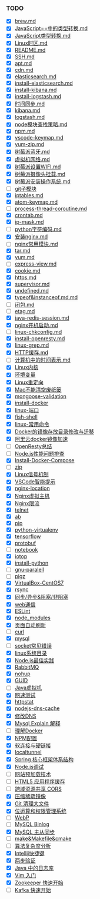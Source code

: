 ### TODO

- [x] [brew.md](brew.md)
- [x] [JavaScript==中的类型转换.md](JavaScript==中的类型转换.md)
- [x] [JavaScript类型转换.md](JavaScript类型转换.md)
- [x] [Linux时区.md](Linux时区.md)
- [x] [README.md](README.md)
- [x] [SSH.md](SSH.md)
- [x] [apt.md](apt.md)
- [x] [cdn.md](cdn.md)
- [x] [elasticsearch.md](elasticsearch.md)
- [x] [install-elasticsearch.md](install-elasticsearch.md)
- [x] [install-kibana.md](install-kibana.md)
- [x] [install-logstash.md](install-logstash.md)
- [x] [时间同步.md](时间同步.md)
- [x] [kibana.md](kibana.md)
- [x] [logstash.md](logstash.md)
- [x] [node模块查找策略.md](node模块查找策略.md)
- [x] [npm.md](npm.md)
- [x] [vscode-keymap.md](vscode-keymap.md)
- [x] [yum-zip.md](yum-zip.md)
- [x] [树莓派蓝牙.md](树莓派蓝牙.md)
- [x] [虚拟机网络.md](虚拟机网络.md)
- [x] [树莓派设置WIFI.md](树莓派设置WIFI.md)
- [x] [树莓派摄像头挂载.md](树莓派摄像头挂载.md)
- [x] [树莓派安装操作系统.md](树莓派安装操作系统.md)
- [ ] [git子模块](git-submodules.md)
- [x] [iptables.md](iptables.md)
- [x] [atom-keymap.md](atom-keymap.md)
- [ ] [process-thread-coroutine.md](process-thread-coroutine.md)
- [x] [crontab.md](crontab.md)
- [x] [ip-mask.md](ip-mask.md)
- [ ] [python字符编码.md](python字符编码.md)
- [x] [安装nginx.md](安装nginx.md)
- [ ] [nginx常用模块.md](nginx常用模块.md)
- [x] [tar.md](tar.md)
- [x] [yum.md](yum.md)
- [ ] [express-view.md](express-view.md)
- [x] [cookie.md](cookie.md)
- [x] [https.md](https.md)
- [x] [supervisor.md](supervisor.md)
- [x] [undefined.md](undefined.md)
- [x] [typeof&instanceof.md.md](typeof&instanceof.md.md)
- [ ] [闭包.md](闭包.md)
- [ ] [etag.md](etag.md)
- [x] [java-redis-session.md](java-redis-session.md)
- [x] [nginx开机启动.md](nginx开机启动.md)
- [ ] [linux-chkconfig.md](linux-chkconfig.md)
- [x] [install-openresty.md](install-openresty.md)
- [x] [linux-grep.md](linux-grep.md)
- [x] [HTTP缓存.md](http-cache.md)
- [ ] [计算机中的时间表示.md](计算机中的时间表示.md)
- [x] [Linux内核](linux-kernel.md)
- [x] [环境变量](环境变量.md)
- [x] [Linux重定向](Linux重定向.md)
- [x] [Mac不能清空废纸篓](Mac不能清空废纸篓.md)
- [x] [mongoose-validation](mongoose-validation.md)
- [x] [install-docker](install-docker.md)
- [x] [linux-端口](linux-端口.md)
- [x] [fish-shell](fish-shell.md)
- [x] [linux-常用命令](linux-常用命令.md)
- [x] [Docker的镜像存放目录修改与迁移](Docker的镜像存放目录修改与迁移.md)
- [x] [阿里云docker镜像加速](阿里云docker镜像加速.md)
- [ ] [OpenResty总结](OpenResty总结.md)
- [ ] [Node.js性能问题排查](Node.js性能问题排查.md)
- [x] [Install-Docker-Compose](Install-Docker-Compose.md)
- [ ] [zip](zip.md)
- [x] [Linux信号机制](http://t.cn/RfGBh0H)
- [x] [VSCode智能提示](http://t.cn/Rftexm0)
- [x] [nginx-location](nginx-location.md)
- [x] [Nginx虚拟主机](nginx-virtual-host.md)
- [x] [Nginx限流](nginx-http-limit.md)
- [x] [telnet](telnet.md)  
- [x] [ab](ab.md)  
- [x] [pip](pip.md)
- [x] [python-virtualenv](python-virtualenv.md)
- [x] [tensorflow](tensorflow.md)
- [x] [protobuf](protobuf.md)
- [ ] [notebook](notebook.md)
- [x] [iotop](iotop.md)
- [x] [install-python](install-python.md)
- [ ] [gnu-paralell](gnu-paralell.md)
- [ ] [pigz](pigz.md)
- [x] [VirtualBox-CentOS7](VirtualBox-CentOS7.md)
- [x] [rsync](rsync.md)
- [x] [同步/异步&阻塞/非阻塞](synchronousVSasynchronous&blockingVSnon-blocking.md)
- [x] [web通信](web-messaging.md)
- [x] [ESLint](eslint.md)
- [x] [node_modules](node_modules.md)
- [x] [页面自动刷新](page-auto-refresh.md)
- [ ] [curl](curl.md)
- [x] [mysql](mysql.md)
- [ ] [socket常见错误](socket-error.md)
- [x] [linux系统目录](linux-system-directory.md)
- [x] [Node.js最佳实践](nodejs-best-practice.md)
- [x] [RabbitMQ](rabbitmq.md)
- [x] [nohup](nohup.md)
- [x] [GUID](GUID.md)
- [ ] [Java虚拟机](jvm.md)
- [x] [网速测试](speedtest.md)
- [x] [httpstat](httpstat.md)
- [x] [nodejs-dns-cache](nodejs-dns-cache.md)
- [x] [修改DNS](modify-dns.md)
- [x] [Mysql Explain 解释](mysql-explain.md)
- [ ] [理解Docker](understand-docker.md)
- [x] [NPM配置](npm-config.md)
- [x] [软连接与硬链接](soft-link&hard-link.md)
- [x] [localtunnel](localtunnel.md)
- [x] [Spring 核心框架体系结构](spring-framework.md)
- [x] [Node.js调试](node-debugger.md)
- [ ] [网站预加载技术](prefetching-preloading-prebrowsing.md)
- [ ] [HTML5 应用程序缓存](html5-application-cache.md)
- [ ] [跨域资源共享 CORS](cors.md)
- [x] [压缩稀疏镜像](compact-sparse-bundle-image.md)
- [x] [Git 清理大文件](git-delete-large-file.md)
- [x] [位运算和权限管理系统](bitwise-permission.md)
- [ ] [WebP](webp.md)
- [ ] [MySQL Binlog](mysql-binlog.md)
- [x] [MySQL 主从同步](mysql-master-slave.md)
- [ ] [make&Makefile&cmake](make-makefile-cmake.md)
- [ ] [算法复杂度分析](algorithmic-analysis.md)
- [x] [Intellij快捷键](intellij-keymap.md)
- [x] [两步验证](2fa.md)
- [x] [Java 中的日志库](java-logging.md)
- [x] [Vim 入门](vim.md)
- [x] [Zookeeper 快速开始](zookeeper.md)
- [ ] [Kafka 快速开始](kafka.md)
